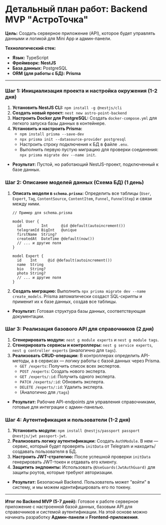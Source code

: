 # Детальный план работ: Backend MVP "АстроТочка"

**Цель:** Создать серверное приложение (API), которое будет управлять данными и логикой для Mini App и админ-панели.

**Технологический стек:**
*   **Язык:** TypeScript
*   **Фреймворк:** **NestJS**
*   **База данных:** PostgreSQL
*   **ORM (для работы с БД):** **Prisma**

---

### Шаг 1: Инициализация проекта и настройка окружения (1-2 дня)

1.  **Установить NestJS CLI:** `npm install -g @nestjs/cli`
2.  **Создать новый проект:** `nest new astro-point-backend`
3.  **Настроить Docker для PostgreSQL:** Создать `docker-compose.yml` для легкого запуска базы данных в контейнере.
4.  **Установить и настроить Prisma:**
    -   `npm install prisma --save-dev`
    -   `npx prisma init --datasource-provider postgresql`
    -   Настроить строку подключения к БД в файле `.env`.
    -   Выполнить первую пустую миграцию для проверки соединения: `npx prisma migrate dev --name init`.

* **Результат:** Пустой, но работающий NestJS-проект, подключенный к базе данных.

### Шаг 2: Описание моделей данных (Схема БД) (1 день)

1.  **Описать модели в `schema.prisma`:** Определить все таблицы (`User`, `Expert`, `Tag`, `ContentSource`, `ContentItem`, `Funnel`, `FunnelStep`) и связи между ними.
    ```prisma
    // Пример для schema.prisma

    model User {
      id         Int      @id @default(autoincrement())
      telegramId BigInt   @unique
      firstName  String?
      createdAt  DateTime @default(now())
      // ... и другие поля
    }

    model Expert {
      id    Int     @id @default(autoincrement())
      name  String
      bio   String?
      photo String?
      // ... и другие поля
    }
    ```
2.  **Создать миграцию:** Выполнить `npx prisma migrate dev --name create_models`. Prisma автоматически создаст SQL-скрипты и применит их к базе данных, создав все таблицы.

* **Результат:** Готовая структура базы данных, соответствующая документации.

### Шаг 3: Реализация базового API для справочников (2 дня)

1.  **Сгенерировать модули:** `nest g module experts` и `nest g module tags`.
2.  **Сгенерировать сервисы и контроллеры:** `nest g service experts`, `nest g controller experts` (аналогично для `tags`).
3.  **Реализовать CRUD-операции:** В контроллерах определить API-методы, а в сервисах — логику работы с базой данных через Prisma.
    -   `GET /experts`: Получить список всех экспертов.
    -   `POST /experts`: Создать нового эксперта.
    -   `GET /experts/:id`: Получить одного эксперта.
    -   `PATCH /experts/:id`: Обновить эксперта.
    -   `DELETE /experts/:id`: Удалить эксперта.
    -   (Аналогично для `/tags`)

* **Результат:** Рабочие API-endpoints для управления справочниками, готовые для интеграции с админ-панелью.

### Шаг 4: Аутентификация и пользователи (1-2 дня)

1.  **Установить модули:** `npm install @nestjs/passport passport @nestjs/jwt passport-jwt`.
2.  **Реализовать логику аутентификации:** Создать `AuthModule`. В нем — сервис, который будет проверять `initData` от Telegram и находить/создавать пользователя в БД.
3.  **Настроить JWT-стратегию:** После успешной проверки `initData` генерировать JWT-токен и отдавать его клиенту.
4.  **Защитить эндпоинты:** Использовать `@UseGuards(JwtAuthGuard)` для защиты роутов, которые требуют авторизации.

* **Результат:** Безопасный Backend. Пользователь может "войти" в систему, и мы можем идентифицировать его по токену.

---

**Итог по Backend MVP (5-7 дней):**
Готовое к работе серверное приложение с настроенной базой данных, базовым API для справочников и системой аутентификации. На этой основе можно начинать разработку **Админ-панели** и **Frontend-приложения**.